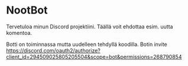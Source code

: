 # NootBot
Tervetuloa minun Discord projektiini. Täällä voit ehdottaa esim. uutta komentoa.

Botti on toiminnassa mutta uudelleen tehdyllä koodilla. Botin invite https://discord.com/oauth2/authorize?client_id=294509025805205504&scope=bot&permissions=268790854
